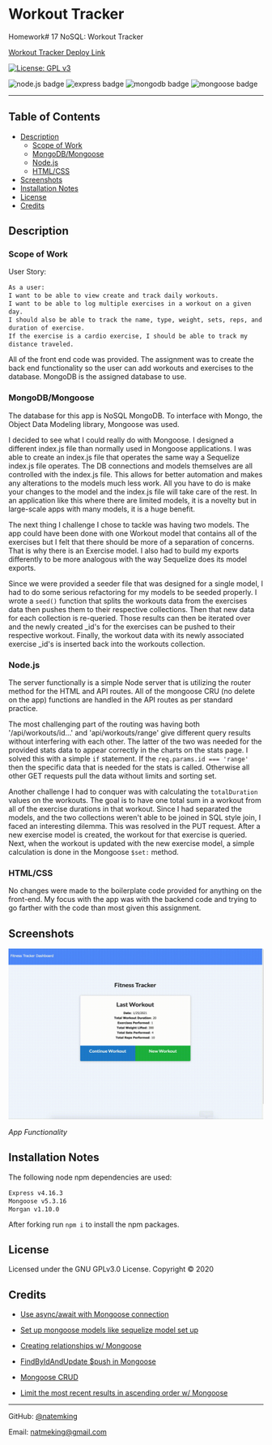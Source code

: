 # Workout Tracker
Homework# 17 NoSQL: Workout Tracker

[Workout Tracker Deploy Link](https://workout-tracker-nmk.herokuapp.com/)

[![License: GPL v3](https://img.shields.io/badge/License-GPLv3-blue.svg)](https://github.com/natemking/burger_banquet/blob/main/LICENSE)

![node.js badge](https://img.shields.io/badge/Node.js%20-%2343853D.svg?&style=flat&logo=node.js&logoColor=white)
![express badge](https://img.shields.io/badge/Express.js%20-%23404d59.svg?&style=flat&logo=node.js&logoColor=white)
![mongodb badge](https://img.shields.io/badge/MongoDB-%234ea94b.svg?&style=flat&logo=mongodb&logoColor=white)
![mongoose badge](https://img.shields.io/badge/Mongoose-%23800.svg?&style=flat&logoColor=white)


---
## Table of Contents
 * [Description](#description)
    + [Scope of Work](#scope-of-work)
    + [MongoDB/Mongoose](#mongodb/mongoose)
    + [Node.js](#nodejs)
    + [HTML/CSS](#html/css)
  * [Screenshots](#screenshots)
  * [Installation Notes](#installation-notes)
  * [License](#license)
  * [Credits](#credits)

## Description

### Scope of Work
User Story:
```
As a user: 
I want to be able to view create and track daily workouts. 
I want to be able to log multiple exercises in a workout on a given day. 
I should also be able to track the name, type, weight, sets, reps, and duration of exercise. 
If the exercise is a cardio exercise, I should be able to track my distance traveled.
```

All of the front end code was provided. The assignment was to create the back end functionality so the user can add workouts and exercises to the database. MongoDB is the assigned database to use. 

### MongoDB/Mongoose
The database for this app is NoSQL MongoDB. To interface with Mongo, the Object Data Modeling library, Mongoose was used. 

I decided to see what I could really do with Mongoose. I designed a different index.js file than normally used in Mongoose applications. I was able to create an index.js file that operates the same way a Sequelize index.js file operates. The DB connections and models themselves are all controlled with the index.js file. This allows for better automation and makes any alterations to the models much less work. All you have to do is make your changes to the model and the index.js file will take care of the rest. In an application like this where there are limited models, it is a novelty but in large-scale apps with many models, it is a huge benefit. 

The next thing I challenge I chose to tackle was having two models. The app could have been done with one Workout model that contains all of the exercises but I felt that there should be more of a separation of concerns. That is why there is an Exercise model. I also had to build my exports differently to be more analogous with the way Sequelize does its model exports. 

Since we were provided a seeder file that was designed for a single model, I had to do some serious refactoring for my models to be seeded properly. I wrote a `seed()` function that splits the workouts data from the exercises data then pushes them to their respective collections. Then that new data for each collection is re-queried. Those results can then be iterated over and the newly created _id's for the exercises can be pushed to their respective workout. Finally, the workout data with its newly associated exercise _id's is inserted back into the workouts collection. 

### Node.js
The server functionally is a simple Node server that is utilizing the router method for the HTML and API routes. All of the mongoose CRU (no delete on the app) functions are handled in the API routes as per standard practice. 

The most challenging part of the routing was having both  '/api/workouts/id...' and 'api/workouts/range' give different query results without interfering with each other. The latter of the two was needed for the provided stats data to appear correctly in the charts on the stats page. I solved this with a simple `if` statement. If the `req.params.id === 'range'` then the specific data that is needed for the stats is called. Otherwise all other GET requests pull the data without limits and sorting set.

Another challenge I had to conquer was with calculating the `totalDuration` values on the workouts. The goal is to have one total sum in a workout from all of the exercise durations in that workout. Since I had separated the models, and the two collections weren't able to be joined in SQL style join, I faced an interesting dilemma. This was resolved in the PUT request. After a new exercise model is created, the workout for that exercise is queried. Next, when the workout is updated with the new exercise model, a simple calculation is done in the Mongoose `$set:` method.   

### HTML/CSS
No changes were made to the boilerplate code provided for anything on the front-end. My focus with the app was with the backend code and trying to go farther with the code than most given this assignment.


## Screenshots

![app gif](public/assets/screenshots/workout-tracker.gif)
<br>

_App Functionality_
<br>

## Installation Notes

The following node npm dependencies are used:
```
Express v4.16.3
Mongoose v5.3.16
Morgan v1.10.0
```
After forking run `npm i` to install the npm packages. 

## License
Licensed under the GNU GPLv3.0 License. Copyright © 2020

## Credits

* [Use async/await with Mongoose connection](https://gist.github.com/emilioriosvz/abdbe137737b830b21d66dc5f1236311)

* [Set up mongoose models like sequelize model set up](https://gist.github.com/AKIRA-MIYAKE/03b9ae80dbdf61bf28ef)

* [Creating relationships w/ Mongoose](https://dev.to/oluseyeo/how-to-create-relationships-with-mongoose-and-node-js-11c8)  

* [FindByIdAndUpdate $push in Mongoose](https://stackoverflow.com/questions/15621970/pushing-object-into-array-schema-in-mongoose)
* [Mongoose CRUD](https://coursework.vschool.io/mongoose-crud/)

* [Limit the most recent results in ascending order w/ Mongoose](https://stackoverflow.com/questions/39069491/how-to-get-last-5-docs-in-sequential-order)


---

GitHub: [@natemking](https://github.com/natemking/)

Email: [natmeking@gmail.com](mailto:natmeking@gmail.com)

